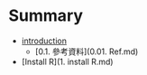 # Summary

* [introduction](README.md)
   * [0.1. 參考資料](0.01. Ref.md)
* [Install R](1. install R.md)

